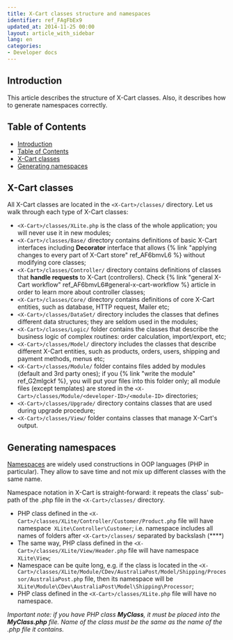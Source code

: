 ```yaml
---
title: X-Cart classes structure and namespaces
identifier: ref_FAgFbEx9
updated_at: 2014-11-25 00:00
layout: article_with_sidebar
lang: en
categories:
- Developer docs
---
```


## Introduction

This article describes the structure of X-Cart classes. Also, it describes how to generate namespaces correctly.

## Table of Contents

*   [Introduction](#introduction)
*   [Table of Contents](#table-of-contents)
*   [X-Cart classes](#x-cart-classes)
*   [Generating namespaces](#generating-namespaces)

## X-Cart classes

All X-Cart classes are located in the `<X-Cart>/classes/` directory. Let us walk through each type of X-Cart classes:

*   `<X-Cart>/classes/XLite.php` is the class of the whole application; you will never use it in new modules;
*   `<X-Cart>/classes/Base/` directory contains definitions of basic X-Cart interfaces including **Decorator** interface that allows {% link "applying changes to every part of X-Cart store" ref_AF6bmvL6 %} without modifying core classes;
*   `<X-Cart>/classes/Controller/` directory contains definitions of classes that **handle requests** to X-Cart (controllers). Check {% link "general X-Cart workflow" ref_AF6bmvL6#general-x-cart-workflow %} article in order to learn more about controller classes;
*   `<X-Cart>/classes/Core/` directory contains definitions of core X-Cart entities, such as database, HTTP request, Mailer etc;
*   `<X-Cart>/classes/DataSet/` directory includes the classes that defines different data structures; they are seldom used in the modules;
*   `<X-Cart>/classes/Logic/` folder contains the classes that describe the business logic of complex routines: order calculation, import/export, etc;
*   `<X-Cart>/classes/Model/` directory includes the classes that describe different X-Cart entities, such as products, orders, users, shipping and payment methods, menus etc;
*   `<X-Cart>/classes/Module/` folder contains files added by modules (default and 3rd party ones); if you {% link "write the module" ref_G2mlgckf %}, you will put your files into this folder only; all module files (except templates) are stored in the `<X-Cart>/classes/Module/<developer-ID>/<module-ID>` directories;
*   `<X-Cart>/classes/Upgrade/` directory contains classes that are used during upgrade procedure;
*   `<X-Cart>/classes/View/` folder contains classes that manage X-Cart's output.

## Generating namespaces

[Namespaces](http://php.net/manual/en/language.namespaces.php) are widely used constructions in OOP languages (PHP in particular). They allow to save time and not mix up different classes with the same name.

Namespace notation in X-Cart is straight-forward: it repeats the class' sub-path of the .php file in the `<X-Cart>/classes/` directory.

*   PHP class defined in the `<X-Cart>/classes/XLite/Controller/Customer/Product.php` file will have namespace` XLite\Controller\Customer`; i.e. namespace includes all names of folders after `<X-Cart>/classes/` separated by backslash (**\**)
*   The same way, PHP class defined in the `<X-Cart>/classes/XLite/View/Header.php` file will have namespace `XLite\View`;
*   Namespace can be quite long, e.g. if the class is located in the `<X-Cart>/classes/XLite/Module/CDev/AustraliaPost/Model/Shipping/Processor/AustraliaPost.php` file, then its namespace will be `XLite\Module\CDev\AustraliaPost\Model\Shipping\Processor`;
*   PHP class defined in the `<X-Cart>/classes/XLite.php` file will have no namespace.

_Important note: if you have PHP class **MyClass**, it must be placed into the **MyClass.php** file. Name of the class must be the same as the name of the .php file it contains._